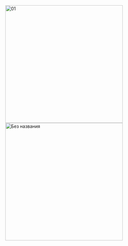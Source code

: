 <img width="368" alt="01" src="https://user-images.githubusercontent.com/49156359/121248189-f4bb6880-c8c4-11eb-8f19-5af458c18846.png">
<img width="368" alt="Без названия" src="https://user-images.githubusercontent.com/49156359/121248212-f9801c80-c8c4-11eb-8b7b-70d402e79d91.png">
